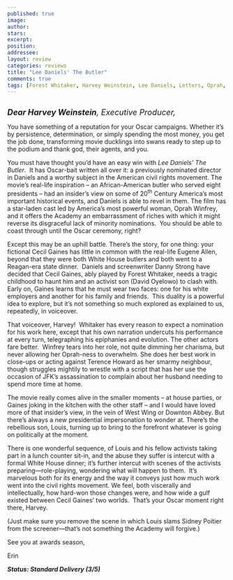 ```yaml
---
published: true
image:
author: 
stars: 
excerpt: 
position: 
addressee: 
layout: review
categories: reviews
title: "Lee Daniels' The Butler"
comments: true
tags: [Forest Whitaker, Harvey Weinstein, Lee Daniels, Letters, Oprah, Oscar, The Butler]
---
```

<div><p><span class="full-image-block ssNonEditable"><span><a href="/letters/2013/9/5/lee-daniels-the-butler.html"><img src="http://static.squarespace.com/static/5005f6bcc4aa41161b33e89e/5329cf1fe4b07c068ebf74de/5329cf1fe4b07c068ebf78af/1378386368047/Lee%20Daniels%20The%20Butler.jpg" alt="" /></a></span></span></p>
<p><span style="font-size:130%;"><em><strong>Dear Harvey Weinstein</strong>, Executive Producer,</em></span></p>
<p>You have something of a reputation for your Oscar campaigns. Whether it&rsquo;s by persistence, determination, or simply spending the most money, you get the job done, transforming movie ducklings into swans ready to step up to the podium and thank god, their agents, and you.&nbsp;</p>
<p>You must have thought you&rsquo;d have an easy win with <em>Lee Daniels&rsquo; The Butler</em>.&nbsp; It has Oscar-bait written all over it: a previously nominated director in Daniels and a worthy subject in the American civil rights movement. The movie&rsquo;s real-life inspiration &ndash; an African-American butler who served eight presidents &ndash; had an insider&rsquo;s view on some of 20<sup>th</sup> Century America&rsquo;s most important historical events, and Daniels is able to revel in them. The film has a star-laden cast led by America&rsquo;s most powerful woman, Oprah Winfrey, and it offers the Academy an embarrassment of riches with which it might reverse its disgraceful lack of minority nominations.&nbsp; You should be able to coast through until the Oscar ceremony, right?</p>
<p>Except this may be an uphill battle. There&rsquo;s the story, for one thing: your fictional Cecil Gaines has little in common with the real-life Eugene Allen, beyond that they were both White House butlers and both went to a Reagan-era state dinner. &nbsp;Daniels and screenwriter Danny Strong have decided that Cecil Gaines, ably played by Forest Whitaker, needs a tragic childhood to haunt him and an activist son (David Oyelowo) to clash with. Early on, Gaines learns that he must wear two faces: one for his white employers and another for his family and friends.&nbsp; This duality is a powerful idea to explore, but it&rsquo;s not something so much explored as explained to us, repeatedly, in voiceover.</p>
<p>That voiceover, Harvey!&nbsp; Whitaker has every reason to expect a nomination for his work here, except that his own narration undercuts his performance at every turn, telegraphing his epiphanies and evolution. The other actors fare better.&nbsp; Winfrey tears into her role, not quite dimming her charisma, but never allowing her Oprah-ness to overwhelm. She does her best work in close-ups or acting against Terence Howard as her smarmy neighbour, though struggles mightily to wrestle with a script that has her use the occasion of JFK&rsquo;s assassination to complain about her husband needing to spend more time at home.</p>
<p>The movie really comes alive in the smaller moments &ndash; at house parties, or Gaines joking in the kitchen with the other staff &ndash; and I would have loved more of that insider&rsquo;s view, in the vein of West Wing or Downton Abbey. But there&rsquo;s always a new presidential impersonation to wonder at. There&rsquo;s the rebellious son, Louis, turning up to bring to the forefront whatever is going on politically at the moment.</p>
<p>There is one wonderful sequence, of Louis and his fellow activists taking part in a lunch counter sit-in, and the abuse they suffer is intercut with a formal White House dinner; it&rsquo;s further intercut with scenes of the activists preparing&mdash;role-playing, wondering what will happen to them.&nbsp; It&rsquo;s marvelous both for its energy and the way it conveys just how much work went into the civil rights movement. We feel, both viscerally and intellectually, how hard-won those changes were, and how wide a gulf existed between Cecil Gaines&rsquo; two worlds.&nbsp; That&rsquo;s your Oscar moment right there, Harvey.</p>
<p>(Just make sure you remove the scene in which Louis slams Sidney Poitier from the screener&mdash;that&rsquo;s not something the Academy will forgive.)</p>
<p>See you at awards season,</p>
<p>Erin</p>
<p><strong><em>Status: Standard Delivery (3/5)</em></strong></p></div>
